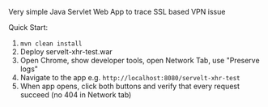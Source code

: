 Very simple Java Servlet Web App to trace SSL based VPN issue

Quick Start:
1. ```mvn clean install```
1. Deploy servelt-xhr-test.war
1. Open Chrome, show developer tools, open Network Tab, use "Preserve logs"
1. Navigate to the app e.g. `http://localhost:8080/servelt-xhr-test`
1. When app opens, click both buttons and verify that every request succeed (no 404 in Network tab)
